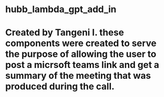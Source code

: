 # hubb_lambda_gpt_add_in
# Created by Tangeni I. these components were created to serve the purpose of allowing the user to post a micrsoft teams link and get a summary of the meeting that was produced during the call.